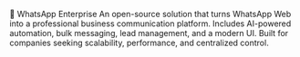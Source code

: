 🧩 WhatsApp Enterprise
An open-source solution that turns WhatsApp Web into a professional business communication platform. Includes AI-powered automation, bulk messaging, lead management, and a modern UI. Built for companies seeking scalability, performance, and centralized control.
